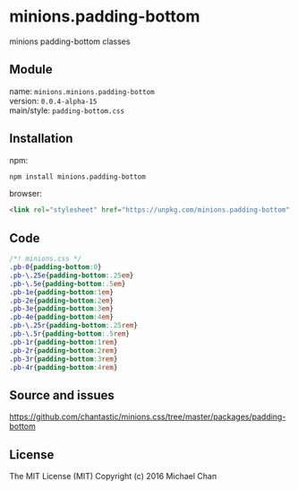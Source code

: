 # minions.padding-bottom
minions padding-bottom classes

## Module
name: `minions.minions.padding-bottom`  
version: `0.0.4-alpha-15`  
main/style: `padding-bottom.css`  

## Installation
npm:
```bash
npm install minions.padding-bottom
```

browser:
```html
<link rel="stylesheet" href="https://unpkg.com/minions.padding-bottom" />
```

## Code
```css
/*! minions.css */
.pb-0{padding-bottom:0}
.pb-\.25e{padding-bottom:.25em}
.pb-\.5e{padding-bottom:.5em}
.pb-1e{padding-bottom:1em}
.pb-2e{padding-bottom:2em}
.pb-3e{padding-bottom:3em}
.pb-4e{padding-bottom:4em}
.pb-\.25r{padding-bottom:.25rem}
.pb-\.5r{padding-bottom:.5rem}
.pb-1r{padding-bottom:1rem}
.pb-2r{padding-bottom:2rem}
.pb-3r{padding-bottom:3rem}
.pb-4r{padding-bottom:4rem}

```

## Source and issues

https://github.com/chantastic/minions.css/tree/master/packages/padding-bottom

## License

The MIT License (MIT)
Copyright (c) 2016 Michael Chan